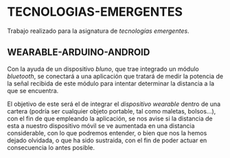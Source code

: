 # TECNOLOGIAS-EMERGENTES
Trabajo realizado para la asignatura de *tecnologías emergentes*.

## WEARABLE-ARDUINO-ANDROID
Con la ayuda de un dispositivo *_bluno_*, que trae integrado un módulo *bluetooth*,
se conectará a una aplicación que tratará de medir la potencia de la señal recibida
de este módulo para intentar determinar la distancia a la que se encuentra.

El objetivo de este será el de integrar el *_dispositivo wearable_* dentro de una cartera
(podría ser cualquier objeto portable, tal como maletas, bolsos...), con el fin de que
empleando la aplicación, se nos avise si la distancia de esta a nuestro dispositivo móvil
se ve aumentada en una distancia considerable, con lo que podremos entender, o bien que nos
la hemos dejado olvidada, o que ha sido sustraida, con el fin de poder actuar en consecuencia 
lo antes posible.

